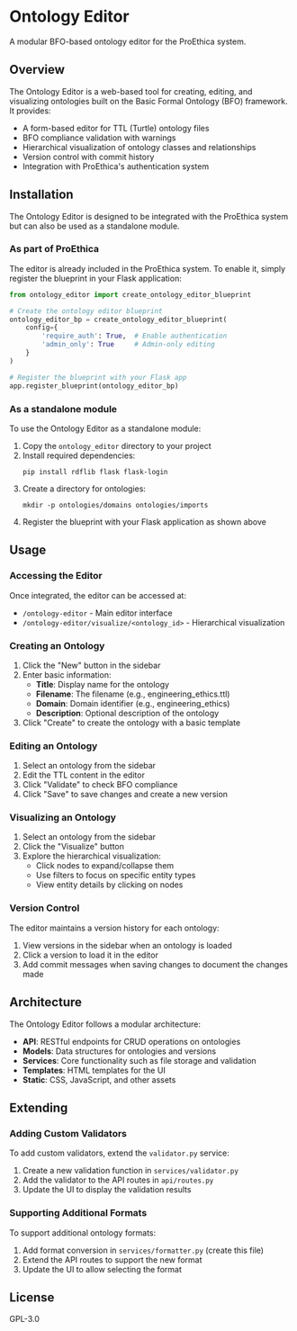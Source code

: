 # Ontology Editor

A modular BFO-based ontology editor for the ProEthica system.

## Overview

The Ontology Editor is a web-based tool for creating, editing, and visualizing ontologies built on the Basic Formal Ontology (BFO) framework. It provides:

- A form-based editor for TTL (Turtle) ontology files
- BFO compliance validation with warnings
- Hierarchical visualization of ontology classes and relationships
- Version control with commit history
- Integration with ProEthica's authentication system

## Installation

The Ontology Editor is designed to be integrated with the ProEthica system but can also be used as a standalone module.

### As part of ProEthica

The editor is already included in the ProEthica system. To enable it, simply register the blueprint in your Flask application:

```python
from ontology_editor import create_ontology_editor_blueprint

# Create the ontology editor blueprint
ontology_editor_bp = create_ontology_editor_blueprint(
    config={
        'require_auth': True,  # Enable authentication
        'admin_only': True     # Admin-only editing
    }
)

# Register the blueprint with your Flask app
app.register_blueprint(ontology_editor_bp)
```

### As a standalone module

To use the Ontology Editor as a standalone module:

1. Copy the `ontology_editor` directory to your project
2. Install required dependencies:
   ```
   pip install rdflib flask flask-login
   ```
3. Create a directory for ontologies:
   ```
   mkdir -p ontologies/domains ontologies/imports
   ```
4. Register the blueprint with your Flask application as shown above

## Usage

### Accessing the Editor

Once integrated, the editor can be accessed at:

- `/ontology-editor` - Main editor interface
- `/ontology-editor/visualize/<ontology_id>` - Hierarchical visualization

### Creating an Ontology

1. Click the "New" button in the sidebar
2. Enter basic information:
   - **Title**: Display name for the ontology
   - **Filename**: The filename (e.g., engineering_ethics.ttl)
   - **Domain**: Domain identifier (e.g., engineering_ethics)
   - **Description**: Optional description of the ontology
3. Click "Create" to create the ontology with a basic template

### Editing an Ontology

1. Select an ontology from the sidebar
2. Edit the TTL content in the editor
3. Click "Validate" to check BFO compliance
4. Click "Save" to save changes and create a new version

### Visualizing an Ontology

1. Select an ontology from the sidebar
2. Click the "Visualize" button
3. Explore the hierarchical visualization:
   - Click nodes to expand/collapse them
   - Use filters to focus on specific entity types
   - View entity details by clicking on nodes

### Version Control

The editor maintains a version history for each ontology:

1. View versions in the sidebar when an ontology is loaded
2. Click a version to load it in the editor
3. Add commit messages when saving changes to document the changes made

## Architecture

The Ontology Editor follows a modular architecture:

- **API**: RESTful endpoints for CRUD operations on ontologies
- **Models**: Data structures for ontologies and versions
- **Services**: Core functionality such as file storage and validation
- **Templates**: HTML templates for the UI
- **Static**: CSS, JavaScript, and other assets

## Extending

### Adding Custom Validators

To add custom validators, extend the `validator.py` service:

1. Create a new validation function in `services/validator.py`
2. Add the validator to the API routes in `api/routes.py`
3. Update the UI to display the validation results

### Supporting Additional Formats

To support additional ontology formats:

1. Add format conversion in `services/formatter.py` (create this file)
2. Extend the API routes to support the new format
3. Update the UI to allow selecting the format

## License

GPL-3.0
